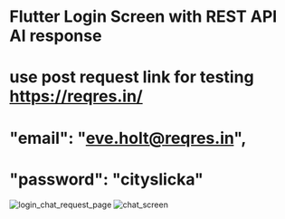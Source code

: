 # Flutter Login Screen with REST API AI response

# use post request link for testing  https://reqres.in/
#   "email": "eve.holt@reqres.in",
#    "password": "cityslicka"
![login_chat_request_page](https://user-images.githubusercontent.com/32595224/104062865-496e9080-520c-11eb-9c8a-0309b5d86dae.PNG)
![chat_screen](https://user-images.githubusercontent.com/32595224/104062856-470c3680-520c-11eb-97b0-74b3011c61ed.PNG)
